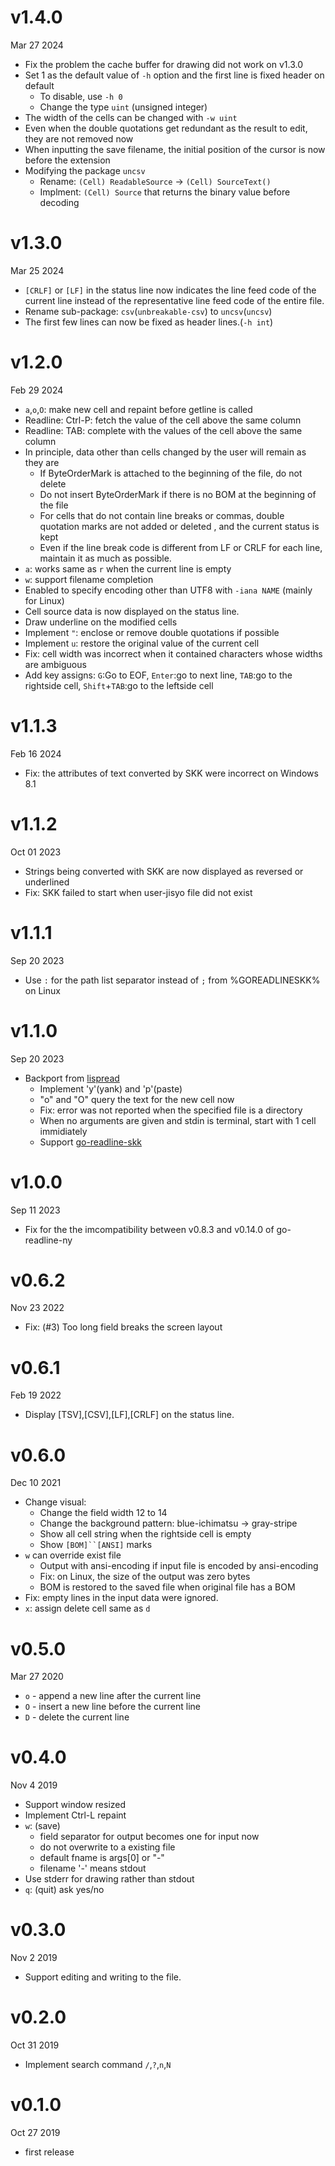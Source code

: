 v1.4.0
======
Mar 27 2024

- Fix the problem the cache buffer for drawing did not work on v1.3.0
- Set 1 as the default value of `-h` option and the first line is fixed header on default
    - To disable, use `-h 0`
    - Change the type `uint` (unsigned integer)
- The width of the cells can be changed with `-w uint`
- Even when the double quotations get redundant as the result to edit, they are not removed now
- When inputting the save filename, the initial position of the cursor is now before the extension
- Modifying the package `uncsv`
    - Rename: `(Cell) ReadableSource` → `(Cell) SourceText()`
    - Implment: `(Cell) Source` that returns the binary value before decoding

v1.3.0
======
Mar 25 2024

- `[CRLF]` or `[LF]` in the status line now indicates the line feed code of the current line instead of the representative line feed code of the entire file.
- Rename sub-package: `csv`(`unbreakable-csv`) to `uncsv`(`uncsv`)
- The first few lines can now be fixed as header lines.(`-h int`)

v1.2.0
======
Feb 29 2024

- `a`,`o`,`O`: make new cell and repaint before getline is called
- Readline: Ctrl-P: fetch the value of the cell above the same column
- Readline: TAB: complete with the values of the cell above the same column
- In principle, data other than cells changed by the user will remain as they are
    - If ByteOrderMark is attached to the beginning of the file, do not delete
    - Do not insert ByteOrderMark if there is no BOM at the beginning of the file
    - For cells that do not contain line breaks or commas, double quotation marks are not added or deleted , and the current status is kept
    - Even if the line break code is different from LF or CRLF for each line, maintain it as much as possible.
- `a`: works same as `r` when the current line is empty
- `w`: support filename completion
- Enabled to specify encoding other than UTF8 with `-iana NAME` (mainly for Linux)
- Cell source data is now displayed on the status line.
- Draw underline on the modified cells
- Implement `"`: enclose or remove double quotations if possible
- Implement `u`: restore the original value of the current cell
- Fix: cell width was incorrect when it contained characters whose widths are ambiguous
- Add key assigns: `G`:Go to EOF, `Enter`:go to next line, `TAB`:go to the rightside cell, `Shift`+`TAB`:go to the leftside cell

v1.1.3
======
Feb 16 2024

- Fix: the attributes of text converted by SKK were incorrect on Windows 8.1

v1.1.2
=====
Oct 01 2023

- Strings being converted with SKK are now displayed as reversed or underlined
- Fix: SKK failed to start when user-jisyo file did not exist

v1.1.1
======
Sep 20 2023

- Use `:` for the path list separator instead of `;` from %GOREADLINESKK% on Linux

v1.1.0
======
Sep 20 2023

- Backport from [lispread]
    - Implement 'y'(yank) and 'p'(paste)
    - "o" and "O" query the text for the new cell now
    - Fix: error was not reported when the specified file is a directory
    - When no arguments are given and stdin is terminal, start with 1 cell immidiately
    - Support [go-readline-skk]

[lispread]: https://github.com/hymkor/lispread
[go-readline-skk]: https://github.com/nyaosorg/go-readline-skk

v1.0.0
======
Sep 11 2023

- Fix for the the imcompatibility between v0.8.3 and v0.14.0 of go-readline-ny

v0.6.2
======
Nov 23 2022

- Fix: (#3) Too long field breaks the screen layout

v0.6.1
======
Feb 19 2022

- Display [TSV],[CSV],[LF],[CRLF] on the status line.

v0.6.0
======
Dec 10 2021

- Change visual:
    - Change the field width 12 to 14
    - Change the background pattern: blue-ichimatsu -> gray-stripe
    - Show all cell string when the rightside cell is empty
    - Show `[BOM]``[ANSI]` marks
- `w` can override exist file
    - Output with ansi-encoding if input file is encoded by ansi-encoding
    - Fix: on Linux, the size of the output was zero bytes
    - BOM is restored to the saved file when original file has a BOM
- Fix: empty lines in the input data were ignored.
- `x`: assign delete cell same as `d`

v0.5.0
======
Mar 27 2020

- `o` - append a new line after the current line
- `O` - insert a new line before the current line
- `D` - delete the current line

v0.4.0
======
Nov 4 2019

- Support window resized
- Implement Ctrl-L repaint
- `w`: (save)
    - field separator for output becomes one for input now
    - do not overwrite to a existing file
    - default fname is args[0] or "-"
    - filename '-' means stdout
- Use stderr for drawing rather than stdout
- `q`: (quit) ask yes/no

v0.3.0
======
Nov 2 2019

- Support editing and writing to the file.

v0.2.0
======
Oct 31 2019

- Implement search command `/`,`?`,`n`,`N`

v0.1.0
======
Oct 27 2019

- first release
